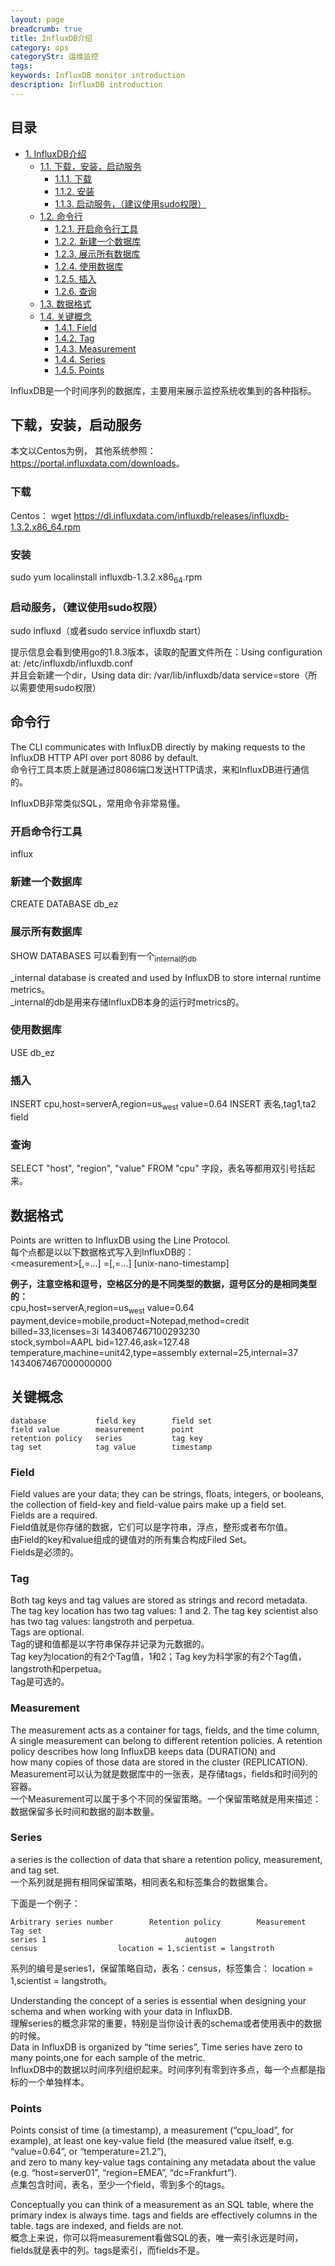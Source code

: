 ```yaml
---
layout: page
breadcrumb: true
title: InfluxDB介绍
category: ops
categoryStr: 运维监控
tags: 
keywords: InfluxDB monitor introduction
description: InfluxDB introduction
---
```


<div id="table-of-contents">
<h2>目录</h2>
<div id="text-table-of-contents">
<ul>
<li><a href="#sec-1">1. InfluxDB介绍</a>
<ul>
<li><a href="#sec-1-1">1.1. 下载，安装，启动服务</a>
<ul>
<li><a href="#sec-1-1-1">1.1.1. 下载</a></li>
<li><a href="#sec-1-1-2">1.1.2. 安装</a></li>
<li><a href="#sec-1-1-3">1.1.3. 启动服务，（建议使用sudo权限）</a></li>
</ul>
</li>
<li><a href="#sec-1-2">1.2. 命令行</a>
<ul>
<li><a href="#sec-1-2-1">1.2.1. 开启命令行工具</a></li>
<li><a href="#sec-1-2-2">1.2.2. 新建一个数据库</a></li>
<li><a href="#sec-1-2-3">1.2.3. 展示所有数据库</a></li>
<li><a href="#sec-1-2-4">1.2.4. 使用数据库</a></li>
<li><a href="#sec-1-2-5">1.2.5. 插入</a></li>
<li><a href="#sec-1-2-6">1.2.6. 查询</a></li>
</ul>
</li>
<li><a href="#sec-1-3">1.3. 数据格式</a></li>
<li><a href="#sec-1-4">1.4. 关键概念</a>
<ul>
<li><a href="#sec-1-4-1">1.4.1. Field</a></li>
<li><a href="#sec-1-4-2">1.4.2. Tag</a></li>
<li><a href="#sec-1-4-3">1.4.3. Measurement</a></li>
<li><a href="#sec-1-4-4">1.4.4. Series</a></li>
<li><a href="#sec-1-4-5">1.4.5. Points</a></li>
</ul>
</li>
</ul>
</li>
</ul>
</div>
</div>



InfluxDB是一个时间序列的数据库，主要用来展示监控系统收集到的各种指标。

## 下载，安装，启动服务<a id="sec-1-1" name="sec-1-1"></a>

本文以Centos为例，  其他系统参照：<https://portal.influxdata.com/downloads>。

### 下载<a id="sec-1-1-1" name="sec-1-1-1"></a>

Centos：
wget <https://dl.influxdata.com/influxdb/releases/influxdb-1.3.2.x86_64.rpm>

### 安装<a id="sec-1-1-2" name="sec-1-1-2"></a>

sudo yum localinstall influxdb-1.3.2.x86<sub>64</sub>.rpm

### 启动服务，（建议使用sudo权限）<a id="sec-1-1-3" name="sec-1-1-3"></a>

sudo influxd（或者sudo service influxdb start）

提示信息会看到使用go的1.8.3版本，读取的配置文件所在：Using configuration at: /etc/influxdb/influxdb.conf  
并且会新建一个dir，Using data dir: /var/lib/influxdb/data service=store（所以需要使用sudo权限）

## 命令行<a id="sec-1-2" name="sec-1-2"></a>

The CLI communicates with InfluxDB directly by making requests to the InfluxDB HTTP API over port 8086 by default.  
命令行工具本质上就是通过8086端口发送HTTP请求，来和InfluxDB进行通信的。

InfluxDB非常类似SQL，常用命令非常易懂。

### 开启命令行工具<a id="sec-1-2-1" name="sec-1-2-1"></a>

influx

### 新建一个数据库<a id="sec-1-2-2" name="sec-1-2-2"></a>

CREATE DATABASE db_ez

### 展示所有数据库<a id="sec-1-2-3" name="sec-1-2-3"></a>

SHOW DATABASES
可以看到有一个<sub>internal的db</sub>

_internal database is created and used by InfluxDB to store internal runtime metrics。  
_internal的db是用来存储InfluxDB本身的运行时metrics的。

### 使用数据库<a id="sec-1-2-4" name="sec-1-2-4"></a>

USE db_ez

### 插入<a id="sec-1-2-5" name="sec-1-2-5"></a>

INSERT cpu,host=serverA,region=us<sub>west</sub> value=0.64
INSERT 表名,tag1,ta2 field

### 查询<a id="sec-1-2-6" name="sec-1-2-6"></a>

SELECT "host", "region", "value" FROM "cpu"
字段，表名等都用双引号括起来。

## 数据格式<a id="sec-1-3" name="sec-1-3"></a>

Points are written to InfluxDB using the Line Protocol.  
每个点都是以以下数据格式写入到InfluxDB的：   
\<measurement>\[,<tag-key>=<tag-value>...] <field-key>=<field-value>\[,<field2-key>=<field2-value>...] \[unix-nano-timestamp]

**例子，注意空格和逗号，空格区分的是不同类型的数据，逗号区分的是相同类型的：**    
cpu,host=serverA,region=us<sub>west</sub> value=0.64  
payment,device=mobile,product=Notepad,method=credit billed=33,licenses=3i 1434067467100293230  
stock,symbol=AAPL bid=127.46,ask=127.48  
temperature,machine=unit42,type=assembly external=25,internal=37 1434067467000000000  

## 关键概念<a id="sec-1-4" name="sec-1-4"></a>
```
database           field key        field set  
field value        measurement      point  
retention policy   series           tag key  
tag set            tag value        timestamp  
```

### Field<a id="sec-1-4-1" name="sec-1-4-1"></a>

Field values are your data; they can be strings, floats, integers, or booleans,  
the collection of field-key and field-value pairs make up a field set.  
Fields are a required.  
Field值就是你存储的数据，它们可以是字符串，浮点，整形或者布尔值。  
由Field的key和value组成的键值对的所有集合构成Filed Set。  
Fields是必须的。  

### Tag<a id="sec-1-4-2" name="sec-1-4-2"></a>

Both tag keys and tag values are stored as strings and record metadata.  
The tag key location has two tag values: 1 and 2. The tag key scientist also has two tag values: langstroth and perpetua.  
Tags are optional.  
Tag的键和值都是以字符串保存并记录为元数据的。  
Tag key为location的有2个Tag值，1和2；Tag key为科学家的有2个Tag值，langstroth和perpetua。  
Tag是可选的。  

### Measurement<a id="sec-1-4-3" name="sec-1-4-3"></a>

The measurement acts as a container for tags, fields, and the time column,  
A single measurement can belong to different retention policies. A retention policy describes how long InfluxDB keeps data (DURATION) and  
how many copies of those data are stored in the cluster (REPLICATION).  
Measurement可以认为就是数据库中的一张表，是存储tags，fields和时间列的容器。  
一个Measurement可以属于多个不同的保留策略。一个保留策略就是用来描述：数据保留多长时间和数据的副本数量。  

### Series<a id="sec-1-4-4" name="sec-1-4-4"></a>

a series is the collection of data that share a retention policy, measurement, and tag set.  
一个系列就是拥有相同保留策略，相同表名和标签集合的数据集合。  

下面是一个例子： 
 ```
Arbitrary series number        Retention policy        Measurement        Tag set  
series 1                               autogen                    census                  location = 1,scientist = langstroth
```
系列的编号是series1，保留策略自动，表名：census，标签集合： location = 1,scientist = langstroth。  


Understanding the concept of a series is essential when designing your schema and when working with your data in InfluxDB.  
理解series的概念非常的重要，特别是当你设计表的schema或者使用表中的数据的时候。  
Data in InfluxDB is organized by “time series”, Time series have zero to many points,one for each  sample of the metric.  
InfluxDB中的数据以时间序列组织起来。时间序列有零到许多点，每一个点都是指标的一个单独样本。  

### Points<a id="sec-1-4-5" name="sec-1-4-5"></a>

Points consist of time (a timestamp), a measurement (“cpu_load”, for example), at least one key-value field (the measured value itself, e.g. “value=0.64”, or “temperature=21.2”),  
and zero to many key-value tags containing any metadata about the value (e.g. “host=server01”, “region=EMEA”, “dc=Frankfurt”).  
点集包含时间，表名，至少一个field，零到多个的tags。  

Conceptually you can think of a measurement as an SQL table, where the primary index is always time. tags and fields are effectively columns in the table. tags are indexed, and fields are not.  
概念上来说，你可以将measurement看做SQL的表，唯一索引永远是时间，fields就是表中的列。tags是索引，而fields不是。  
